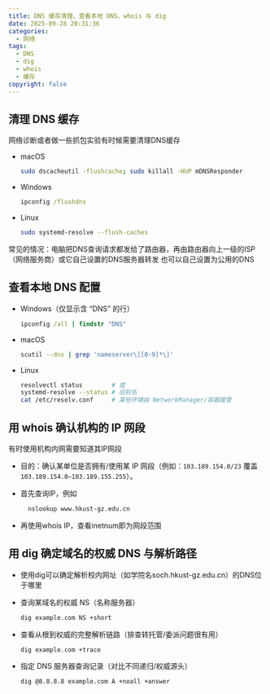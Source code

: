 ```yaml
---
title: DNS 缓存清理、查看本地 DNS、whois 与 dig
date: 2025-09-28 20:31:36
categories:
  - 网络
tags:
  - DNS
  - dig
  - whois
  - 缓存
copyright: false
---
```



## 清理 DNS 缓存

网络诊断或者做一些抓包实验有时候需要清理DNS缓存

- macOS
  ```bash
  sudo dscacheutil -flushcache; sudo killall -HUP mDNSResponder
  ```

- Windows
  ```cmd
  ipconfig /flushdns
  ```

- Linux
  ```bash
  sudo systemd-resolve --flush-caches
  ```

 常见的情况：电脑把DNS查询请求都发给了路由器，再由路由器向上一级的ISP（网络服务商）或它自己设置的DNS服务器转发
 也可以自己设置为公用的DNS

## 查看本地 DNS 配置

- Windows（仅显示含 “DNS” 的行）
  ```cmd
  ipconfig /all | findstr "DNS"
  ```

- macOS
  ```bash
  scutil --dns | grep 'nameserver\[[0-9]*\]'
  ```

- Linux
  ```bash
  resolvectl status        # 或
  systemd-resolve --status # 旧别名
  cat /etc/resolv.conf     # 某些环境由 NetworkManager/容器接管
  ```

## 用 whois 确认机构的 IP 网段

有时使用机构内网需要知道其IP网段

- 目的：确认某单位是否拥有/使用某 IP 网段（例如：`103.189.154.0/23` 覆盖 `103.189.154.0–103.189.155.255`）。

- 首先查询IP，例如
  ```bash
    nslookup www.hkust-gz.edu.cn
    ```
- 再使用whois IP，查看inetnum即为网段范围

## 用 dig 确定域名的权威 DNS 与解析路径

- 使用dig可以确定解析校内网址（如学院名soch.hkust-gz.edu.cn）的DNS位于哪里

- 查询某域名的权威 NS（名称服务器）
  ```bash
  dig example.com NS +short
  ```
- 查看从根到权威的完整解析链路（排查转托管/委派问题很有用）
  ```bash
  dig example.com +trace
  ```
- 指定 DNS 服务器查询记录（对比不同递归/权威源头）
  ```bash
  dig @8.8.8.8 example.com A +noall +answer
  ```